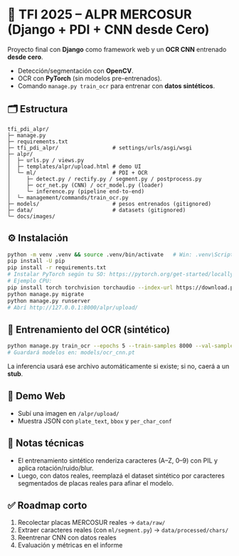 
# 🚗 TFI 2025 – ALPR MERCOSUR (Django + PDI + CNN desde Cero)

Proyecto final con **Django** como framework web y un **OCR CNN** entrenado **desde cero**.
- Detección/segmentación con **OpenCV**.
- OCR con **PyTorch** (sin modelos pre-entrenados).
- Comando `manage.py train_ocr` para entrenar con **datos sintéticos**.

## 🗂️ Estructura
```
tfi_pdi_alpr/
├─ manage.py
├─ requirements.txt
├─ tfi_pdi_alpr/                 # settings/urls/asgi/wsgi
├─ alpr/
│  ├─ urls.py / views.py
│  ├─ templates/alpr/upload.html # demo UI
│  └─ ml/                        # PDI + OCR
│     ├─ detect.py / rectify.py / segment.py / postprocess.py
│     ├─ ocr_net.py (CNN) / ocr_model.py (loader)
│     └─ inference.py (pipeline end-to-end)
│  └─ management/commands/train_ocr.py
├─ models/                       # pesos entrenados (gitignored)
├─ data/                         # datasets (gitignored)
└─ docs/images/
```

## ⚙️ Instalación
```bash
python -m venv .venv && source .venv/bin/activate   # Win: .venv\Scripts\activate
pip install -U pip
pip install -r requirements.txt
# Instalar PyTorch según tu SO: https://pytorch.org/get-started/locally/
# Ejemplo CPU:
pip install torch torchvision torchaudio --index-url https://download.pytorch.org/whl/cpu
python manage.py migrate
python manage.py runserver
# Abrí http://127.0.0.1:8000/alpr/upload/
```

## 🧪 Entrenamiento del OCR (sintético)
```bash
python manage.py train_ocr --epochs 5 --train-samples 8000 --val-samples 1000
# Guardará modelos en: models/ocr_cnn.pt
```
La inferencia usará ese archivo automáticamente si existe; si no, caerá a un **stub**.

## 📸 Demo Web
- Subí una imagen en `/alpr/upload/`
- Muestra JSON con `plate_text`, `bbox` y `per_char_conf`

## 🧠 Notas técnicas
- El entrenamiento sintético renderiza caracteres (A–Z, 0–9) con PIL y aplica rotación/ruido/blur.
- Luego, con datos reales, reemplazá el dataset sintético por caracteres segmentados de placas reales para afinar el modelo.

## ✅ Roadmap corto
1. Recolectar placas MERCOSUR reales → `data/raw/`
2. Extraer caracteres reales (con `ml/segment.py`) → `data/processed/chars/`
3. Reentrenar CNN con datos reales
4. Evaluación y métricas en el informe
